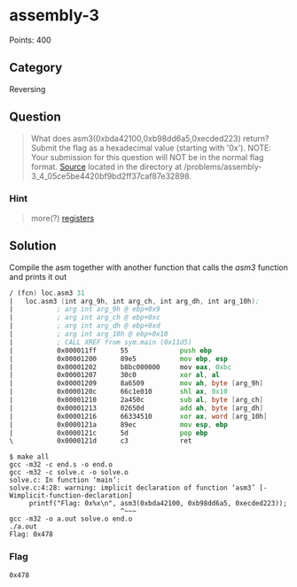 # assembly-3
Points: 400

## Category
Reversing

## Question
>What does asm3(0xbda42100,0xb98dd6a5,0xecded223) return? Submit the flag as a hexadecimal value (starting with '0x'). NOTE: Your submission for this question will NOT be in the normal flag format. [Source](files/end_asm_rev.S) located in the directory at /problems/assembly-3_4_05ce5be4420bf9bd2ff37caf87e32898. 

### Hint
>more(?) [registers](https://wiki.skullsecurity.org/index.php?title=Registers)

## Solution
Compile the asm together with another function that calls the _asm3_ function and prints it out

```asm
/ (fcn) loc.asm3 31
|   loc.asm3 (int arg_9h, int arg_ch, int arg_dh, int arg_10h);
|           ; arg int arg_9h @ ebp+0x9
|           ; arg int arg_ch @ ebp+0xc
|           ; arg int arg_dh @ ebp+0xd
|           ; arg int arg_10h @ ebp+0x10
|           ; CALL XREF from sym.main (0x11d5)
|           0x000011ff      55             push ebp
|           0x00001200      89e5           mov ebp, esp
|           0x00001202      b8bc000000     mov eax, 0xbc
|           0x00001207      30c0           xor al, al
|           0x00001209      8a6509         mov ah, byte [arg_9h]       ; [0x9:1]=0
|           0x0000120c      66c1e010       shl ax, 0x10
|           0x00001210      2a450c         sub al, byte [arg_ch]
|           0x00001213      02650d         add ah, byte [arg_dh]
|           0x00001216      66334510       xor ax, word [arg_10h]
|           0x0000121a      89ec           mov esp, ebp
|           0x0000121c      5d             pop ebp
\           0x0000121d      c3             ret

```

```
$ make all
gcc -m32 -c end.s -o end.o
gcc -m32 -c solve.c -o solve.o
solve.c: In function ‘main’:
solve.c:4:28: warning: implicit declaration of function ‘asm3’ [-Wimplicit-function-declaration]
     printf("Flag: 0x%x\n", asm3(0xbda42100, 0xb98dd6a5, 0xecded223));
                            ^~~~
gcc -m32 -o a.out solve.o end.o
./a.out
Flag: 0x478
```

### Flag
`0x478`
